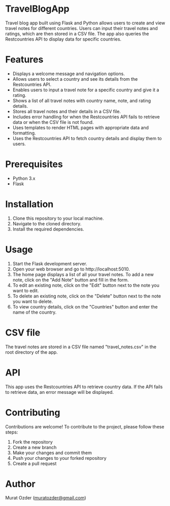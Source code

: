 # TravelBlogApp
Travel blog app built using Flask and Python allows users to create and view travel notes for different countries. Users can input their travel notes and ratings, which are then stored in a CSV file. The app also queries the Restcountries API to display data for specific countries. 

# Features
- Displays a welcome message and navigation options.
- Allows users to select a country and see its details from the Restcountries API.
- Enables users to input a travel note for a specific country and give it a rating.
- Shows a list of all travel notes with country name, note, and rating details.
- Stores all travel notes and their details in a CSV file.
- Includes error handling for when the Restcountries API fails to retrieve data or when the CSV file is not found.
- Uses templates to render HTML pages with appropriate data and formatting.
- Uses the Restcountries API to fetch country details and display them to users.

# Prerequisites
- Python 3.x
- Flask

# Installation
1. Clone this repository to your local machine.
2. Navigate to the cloned directory.
3. Install the required dependencies.

# Usage
1. Start the Flask development server.
2. Open your web browser and go to http://localhost:5010.
3. The home page displays a list of all your travel notes. To add a new note, click on the "Add Note" button and fill in the form.
4. To edit an existing note, click on the "Edit" button next to the note you want to edit.
5. To delete an existing note, click on the "Delete" button next to the note you want to delete.
6. To view country details, click on the "Countries" button and enter the name of the country.

# CSV file
The travel notes are stored in a CSV file named "travel_notes.csv" in the root directory of the app.

# API
This app uses the Restcountries API to retrieve country data. If the API fails to retrieve data, an error message will be displayed.

# Contributing
Contributions are welcome! To contribute to the project, please follow these steps:

1. Fork the repository
2. Create a new branch
3. Make your changes and commit them
4. Push your changes to your forked repository
5. Create a pull request

# Author
Murat Ozder (muratozder@gmail.com)
